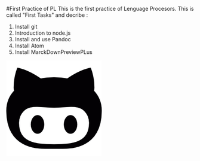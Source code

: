 #First Practice of PL
This is the first practice of Lenguage Procesors. This is called "First Tasks" and decribe :
1. Install git
2. Introduction to node.js
3. Install and use Pandoc
4. Install Atom
5. Install MarckDownPreviewPLus

![Octogit](/images/Octocat.png  )
